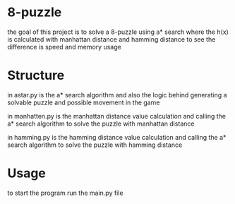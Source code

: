 # 8-puzzle
the goal of this project is to solve a 8-puzzle
using a* search where the h(x) is calculated 
with manhattan distance and hamming distance
to see the difference is speed and memory usage
# Structure
in astar.py is the a* search algorithm and also the
logic behind generating a solvable puzzle and possible 
movement in the game

in manhatten.py is the manhattan distance value 
calculation and calling the a* search algorithm to 
solve the puzzle with manhattan distance

in hamming.py is the hamming distance value calculation
and calling the a* search algorithm to solve the puzzle
with hamming distance

# Usage
to start the program run the main.py file 